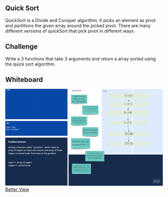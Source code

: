 ## Quick Sort

QuickSort is a Divide and Conquer algorithm. It picks an element as pivot and partitions the given array around the picked pivot. There are many different versions of quickSort that pick pivot in different ways.

## Challenge

Write a 3 functions that take 3 arguments and return a array sorted using the quick sort algorithm.

## Whiteboard

![](./assets/quickSort.jpg)
[Better View](https://miro.com/app/board/o9J_l9gk_Ao=/)
